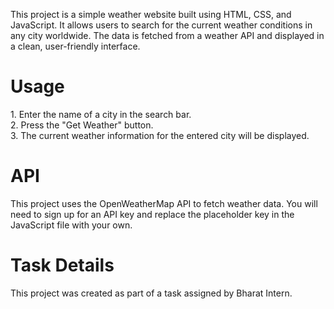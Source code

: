 This project is a simple weather website built using HTML, CSS, and JavaScript. It allows users to search for the current weather conditions in any city worldwide. The data is fetched from a weather API and displayed in a clean, user-friendly interface.
<h1>Usage</h1>
1. Enter the name of a city in the search bar.<br>
2. Press the "Get Weather" button.<br>
3. The current weather information for the entered city will be displayed.<br>
<h1>API</h1>
This project uses the OpenWeatherMap API to fetch weather data. You will need to sign up for an API key and replace the placeholder key in the JavaScript file with your own.

<h1>Task Details</h1>
This project was created as part of a task assigned by Bharat Intern.
